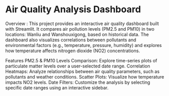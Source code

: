 # Air Quality Analysis Dashboard
Overview :
This project provides an interactive air quality dashboard built with Streamlit. It compares air pollution levels (PM2.5 and PM10) in two locations: Wanliu and Wanshouxigong, based on historical data. The dashboard also visualizes correlations between pollutants and environmental factors (e.g., temperature, pressure, humidity) and explores how temperature affects nitrogen dioxide (NO2) concentrations.

Features
PM2.5 & PM10 Levels Comparison: Explore time-series plots of particulate matter levels over a user-selected date range.
Correlation Heatmaps: Analyze relationships between air quality parameters, such as pollutants and weather conditions.
Scatter Plots: Visualize how temperature impacts NO2 levels.
Date Filters: Customize the analysis by selecting specific date ranges using an interactive sidebar.
